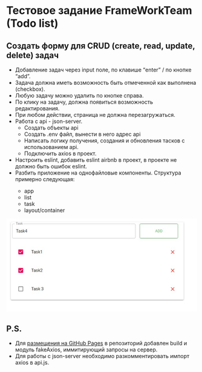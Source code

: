 <h1>Тестовое задание FrameWorkTeam (Todo list)</h1>
<h2>Создать форму для CRUD (create, read, update, delete) задач</h2>
<ul>
  <li>Добавление задач через input поле, по клавише “enter” / по кнопке “add”.</li>
  <li>Задача должна иметь возможность быть отмеченной как выполнена (checkbox).</li>
  <li>Любую задачу можно удалить по кнопке справа.</li>
  <li>По клику на задачу, должна появиться возможность редактирования.</li>
  <li>При любом действии, страница не должна перезагружаться.</li>
  <li>Работа с api - json-server.
    <ul>
      <li>Создать объекты api</li>
      <li>Создать .env файл, вынести в него адрес api</li>
      <li>Написать логику получения, создания и обновления тасков с использованием api.</li>
      <li>Подключить axios в проект.</li>
    </ul>
  </li>
  <li>Настроить eslint, добавить eslint airbnb в проект, в проекте не должно быть ошибок eslint.</li>
  <li>Разбить приложение на однофайловые компоненты. Структура примерно следующая:</li>
  <ul>
    <li>app</li>
    <li>list</li>
    <li>task</li>
    <li>layout/container</li>
  </ul>
</ul>
<img src="mock.jpg" alt="mock">
<h2>P.S.</h2>
<ul>
  <li>Для <a href="https://artdemo.github.io/frameworkteam/build/">размещения на GitHub Pages</a> в репозиторий добавлен build и модуль fakeAxios, иммитирующий запросы на сервер.</li>
  <li>Для работы с json-server необходимо разкомментировать импорт axios в api.js.</li>
</ul>